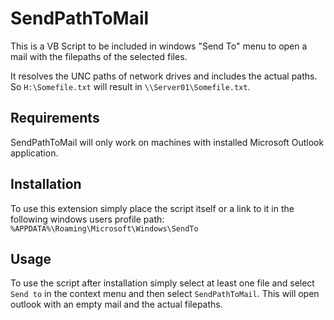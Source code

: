 # SendPathToMail
This is a VB Script to be included in windows "Send To" menu to open a mail with the filepaths of the selected files.

It resolves the UNC paths of network drives and includes the actual paths.
So `H:\Somefile.txt` will result in `\\Server01\Somefile.txt`.

## Requirements
SendPathToMail will only work on machines with installed Microsoft Outlook application.

## Installation
To use this extension simply place the script itself or a link to it in the following windows users profile path:
`%APPDATA%\Roaming\Microsoft\Windows\SendTo`

## Usage
To use the script after installation simply select at least one file and select `Send to` in the context menu and then select `SendPathToMail`. This will open outlook with an empty mail and the actual filepaths.